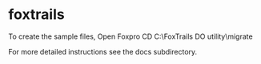 # foxtrails

To create the sample files,
Open Foxpro
CD C:\FoxTrails
DO utility\migrate

For more detailed instructions see the docs subdirectory.
